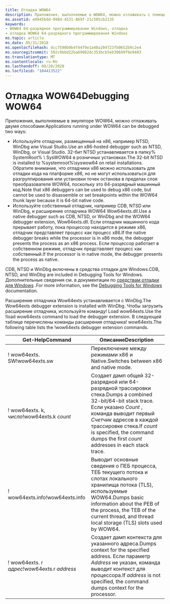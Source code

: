 ```yaml
---
title: Отладка WOW64
description: Приложения, выполняемые в WOW64, можно отлаживать с помощью отладчика, размещенного на x86, или собственного отладчика.
ms.assetid: e0945bdd-998d-4531-869f-21c505cb2135
keywords:
- WOW64 64-разрядное программирование Windows, отладка
- отладка WOW64 64-разрядного программирования Windows
ms.topic: article
ms.date: 05/31/2018
ms.openlocfilehash: dcc7590b0b4f44f9e1a48a204723fb0652b9c2e4
ms.sourcegitcommit: 592c9bbd22ba69802dc353bcb5eb30699f9e9403
ms.translationtype: MT
ms.contentlocale: ru-RU
ms.lasthandoff: 08/20/2020
ms.locfileid: "104413522"
---
```

# <a name="debugging-wow64"></a><span data-ttu-id="c2c5d-105">Отладка WOW64</span><span class="sxs-lookup"><span data-stu-id="c2c5d-105">Debugging WOW64</span></span>

<span data-ttu-id="c2c5d-106">Приложения, выполняемые в эмуляторе WOW64, можно отлаживать двумя способами:</span><span class="sxs-lookup"><span data-stu-id="c2c5d-106">Applications running under WOW64 can be debugged two ways:</span></span>

-   <span data-ttu-id="c2c5d-107">Используйте отладчик, размещенный на x86, например NTSD, WinDbg или Visual Studio.</span><span class="sxs-lookup"><span data-stu-id="c2c5d-107">Use an x86-hosted debugger such as NTSD, WinDbg, or Visual Studio.</span></span> <span data-ttu-id="c2c5d-108">32-бит NTSD устанавливается в папку% SystemRoot% \\ SysWOW64 в розничных установках.</span><span class="sxs-lookup"><span data-stu-id="c2c5d-108">The 32-bit NTSD is installed to %systemroot%\\syswow64 on retail installations.</span></span> <span data-ttu-id="c2c5d-109">Обратите внимание, что отладчики x86 можно использовать для отладки кода на платформе x86, но не могут использоваться для разгруппирования или установки точек останова в пределах слоя преобразователя WOW64, поскольку это 64-разрядный машинный код.</span><span class="sxs-lookup"><span data-stu-id="c2c5d-109">Note that x86 debuggers can be used to debug x86 code, but cannot be used to disassemble or set breakpoints within the WOW64 thunk layer because it is 64-bit native code.</span></span>
-   <span data-ttu-id="c2c5d-110">Используйте собственный отладчик, например CDB, NTSD или WinDbg, и расширение отладчика WOW64 Wow64exts.dll.</span><span class="sxs-lookup"><span data-stu-id="c2c5d-110">Use a native debugger such as CDB, NTSD, or WinDbg and the WOW64 debugger extension, Wow64exts.dll.</span></span> <span data-ttu-id="c2c5d-111">Если отладчик машинного кода прерывает работу, пока процессор находится в режиме x86, отладчик представляет процесс как процесс x86.</span><span class="sxs-lookup"><span data-stu-id="c2c5d-111">If the native debugger breaks while the processor is in x86 mode, the debugger presents the process as an x86 process.</span></span> <span data-ttu-id="c2c5d-112">Если процессор работает в собственном режиме, отладчик представляет процесс как собственный.</span><span class="sxs-lookup"><span data-stu-id="c2c5d-112">If the processor is in native mode, the debugger presents the process as native.</span></span>

<span data-ttu-id="c2c5d-113">CDB, NTSD и WinDbg включены в средства отладки для Windows.</span><span class="sxs-lookup"><span data-stu-id="c2c5d-113">CDB, NTSD, and WinDbg are included in Debugging Tools for Windows.</span></span> <span data-ttu-id="c2c5d-114">Дополнительные сведения см. в документации по [средствам отладки для Windows](/windows-hardware/drivers/debugger/) .</span><span class="sxs-lookup"><span data-stu-id="c2c5d-114">For more information, see the [Debugging Tools for Windows](/windows-hardware/drivers/debugger/) documentation.</span></span>

<span data-ttu-id="c2c5d-115">Расширение отладчика Wow64exts устанавливается с WinDbg.</span><span class="sxs-lookup"><span data-stu-id="c2c5d-115">The Wow64exts debugger extension is installed with WinDbg.</span></span> <span data-ttu-id="c2c5d-116">Чтобы загрузить расширение отладчика, используйте команду! Load wow64exts.</span><span class="sxs-lookup"><span data-stu-id="c2c5d-116">Use the !load wow64exts command to load the debugger extension.</span></span> <span data-ttu-id="c2c5d-117">В следующей таблице перечислены команды расширения отладчика! wow64exts.</span><span class="sxs-lookup"><span data-stu-id="c2c5d-117">The following table lists the !wow64exts debugger extension commands.</span></span>



| <span data-ttu-id="c2c5d-118">Get-Help</span><span class="sxs-lookup"><span data-stu-id="c2c5d-118">Command</span></span>                | <span data-ttu-id="c2c5d-119">Описание</span><span class="sxs-lookup"><span data-stu-id="c2c5d-119">Description</span></span>                                                                                                                              |
|------------------------|------------------------------------------------------------------------------------------------------------------------------------------|
| <span data-ttu-id="c2c5d-120">! wow64exts. SW</span><span class="sxs-lookup"><span data-stu-id="c2c5d-120">!wow64exts.sw</span></span>          | <span data-ttu-id="c2c5d-121">Переключение между режимами x86 и Native.</span><span class="sxs-lookup"><span data-stu-id="c2c5d-121">Switches between x86 and native mode.</span></span>                                                                                                    |
| <span data-ttu-id="c2c5d-122">! wow64exts. k, *число*</span><span class="sxs-lookup"><span data-stu-id="c2c5d-122">!wow64exts.k *count*</span></span>   | <span data-ttu-id="c2c5d-123">Создает дамп общей 32-разрядной или 64-разрядной трассировки стека.</span><span class="sxs-lookup"><span data-stu-id="c2c5d-123">Dumps a combined 32-bit/64-bit stack trace.</span></span> <span data-ttu-id="c2c5d-124">Если указано *Count* , команда выводит первый *Счетчик* адресов в каждой трассировке стека.</span><span class="sxs-lookup"><span data-stu-id="c2c5d-124">If *count* is specified, the command dumps the first *count* addresses in each stack trace.</span></span>  |
| <span data-ttu-id="c2c5d-125">! wow64exts.info</span><span class="sxs-lookup"><span data-stu-id="c2c5d-125">!wow64exts.info</span></span>        | <span data-ttu-id="c2c5d-126">Выводит основные сведения о ПЕБ процесса, ТЕБ текущего потока и слотах локального хранилища потока (TLS), используемые WOW64.</span><span class="sxs-lookup"><span data-stu-id="c2c5d-126">Dumps basic information about the PEB of the process, the TEB of the current thread, and thread local storage (TLS) slots used by WOW64.</span></span> |
| <span data-ttu-id="c2c5d-127">! wow64exts. r *адрес*</span><span class="sxs-lookup"><span data-stu-id="c2c5d-127">!wow64exts.r *address*</span></span> | <span data-ttu-id="c2c5d-128">Создает дамп контекста для указанного адреса.</span><span class="sxs-lookup"><span data-stu-id="c2c5d-128">Dumps context for the specified address.</span></span> <span data-ttu-id="c2c5d-129">Если параметр *Address* не указан, команда выводит контекст для процессора.</span><span class="sxs-lookup"><span data-stu-id="c2c5d-129">If *address* is not specified, the command dumps context for the processor.</span></span>                     |



 

 

 